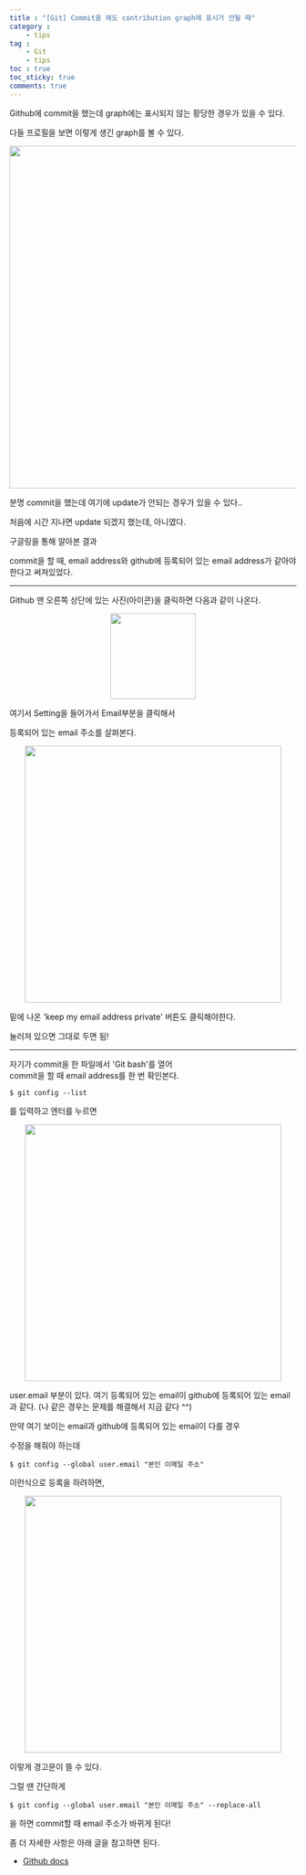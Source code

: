 ```yaml
---
title : "[Git] Commit을 해도 contribution graph에 표시가 안될 때"
category :
    - tips
tag :
    - Git
    - tips
toc : true
toc_sticky: true
comments: true
---
```


Github에 commit을 했는데 graph에는 표시되지 않는 황당한 경우가 있을 수 있다.

다들 프로필을 보면 이렇게 생긴 graph를 볼 수 있다.

<p align="center"><img src="https://user-images.githubusercontent.com/41863759/88449242-39dad580-ce80-11ea-9a56-263cbb72f105.png" width = "600" ></p>

분명 commit을 했는데 여기에 update가 안되는 경우가 있을 수 있다..

처음에 시간 지나면 update 되겠지 했는데, 아니였다.

구글링을 통해 알아본 결과

commit을 할 때, email address와 
github에 등록되어 있는 email address가 같아야 한다고 써져있었다.

---

Github 맨 오른쪽 상단에 있는 사진(아이콘)을 클릭하면 다음과 같이 나온다.

<p align="center"><img src="https://user-images.githubusercontent.com/41863759/88449339-fdf44000-ce80-11ea-929d-63b3318876db.png" width = "150" ></p>

여기서 Setting을 들어가서 Email부분을 클릭해서 

등록되어 있는 email 주소를 살펴본다.

<p align="center"><img src="https://user-images.githubusercontent.com/41863759/88449386-8541b380-ce81-11ea-8b39-0fc899098c97.png" width = "450" ></p>

밑에 나온 'keep my email address private' 버튼도 클릭해야한다.

눌러져 있으면 그대로 두면 됨!

---

자기가 commit을 한 파일에서 'Git bash'를 열어  
commit을 할 때 email address를 한 번 확인본다.

```
$ git config --list
```
를 입력하고 엔터를 누르면

<p align="center"><img src="https://user-images.githubusercontent.com/41863759/88449511-6bed3700-ce82-11ea-8475-d1febaf76721.png" width = "450" ></p>

user.email 부분이 있다. 여기 등록되어 있는 email이 github에 등록되어 있는 email과 같다. (나 같은 경우는 문제를 해결해서 지금 같다 ^^)

만약 여기 보이는 email과 github에 등록되어 있는 email이 다를 경우

수정을 해줘야 하는데

```
$ git config --global user.email "본인 이메일 주소"
```
이런식으로 등록을 하려하면,

<p align="center"><img src="https://user-images.githubusercontent.com/41863759/88449588-fafa4f00-ce82-11ea-8f4e-83363d3a302a.png" width = "450" ></p>

이렇게 경고문이 뜰 수 있다.

그럴 땐 간단하게

```
$ git config --global user.email "본인 이메일 주소" --replace-all
```
을 하면 commit할 때 email 주소가 바뀌게 된다!

좀 더 자세한 사항은 아래 글을 참고하면 된다.
- [Github docs](https://docs.github.com/en/github/setting-up-and-managing-your-github-profile/why-are-my-contributions-not-showing-up-on-my-profile)

